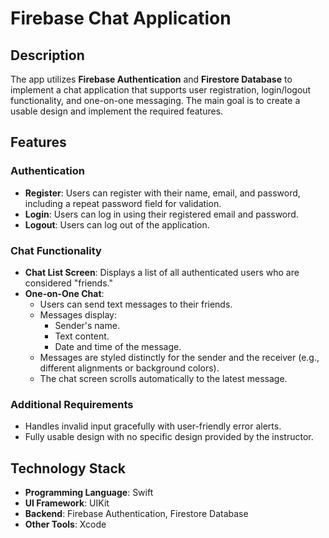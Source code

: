 # Firebase Chat Application

## Description
 The app utilizes **Firebase Authentication** and **Firestore Database** to implement a chat application that supports user registration, login/logout functionality, and one-on-one messaging. The main goal is to create a usable design and implement the required features.

## Features
### Authentication
- **Register**: Users can register with their name, email, and password, including a repeat password field for validation.
- **Login**: Users can log in using their registered email and password.
- **Logout**: Users can log out of the application.

### Chat Functionality
- **Chat List Screen**: Displays a list of all authenticated users who are considered "friends."
- **One-on-One Chat**: 
  - Users can send text messages to their friends.
  - Messages display:
    - Sender's name.
    - Text content.
    - Date and time of the message.
  - Messages are styled distinctly for the sender and the receiver (e.g., different alignments or background colors).
  - The chat screen scrolls automatically to the latest message.

### Additional Requirements
- Handles invalid input gracefully with user-friendly error alerts.
- Fully usable design with no specific design provided by the instructor.

## Technology Stack
- **Programming Language**: Swift
- **UI Framework**: UIKit
- **Backend**: Firebase Authentication, Firestore Database
- **Other Tools**: Xcode


